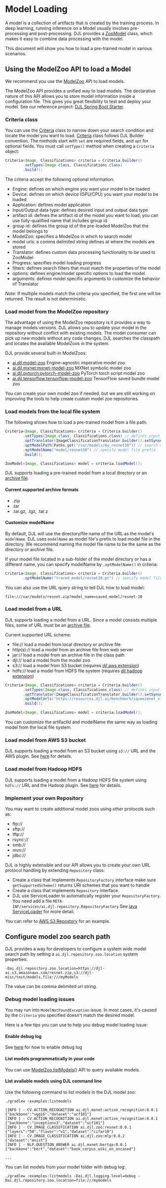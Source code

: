 # Model Loading

A model is a collection of artifacts that is created by the training process.
In deep learning, running inference on a Model usually involves pre-processing and post-processing.
DJL provides a [ZooModel](https://javadoc.io/doc/ai.djl/api/latest/ai/djl/repository/zoo/ZooModel.html) 
class, which makes it easy to combine data processing with the model.

This document will show you how to load a pre-trained model in various scenarios.

## Using the ModelZoo API to load a Model

We recommend you use the [ModelZoo](https://javadoc.io/doc/ai.djl/api/latest/ai/djl/repository/zoo/ModelZoo.html)
API to load models.

The ModelZoo API provides a unified way to load models. The declarative nature of this API allows you to store model
information inside a configuration file. This gives you great flexibility to test and deploy your model.
See our reference project: [DJL Spring Boot Starter](https://github.com/deepjavalibrary/djl-spring-boot-starter#spring-djl-mxnet-autoconfiguration). 

### Criteria class

You can use the [Criteria](https://javadoc.io/doc/ai.djl/api/latest/ai/djl/repository/zoo/Criteria.html) class 
to narrow down your search condition and locate the model you want to load.
[Criteria](https://javadoc.io/doc/ai.djl/api/latest/ai/djl/repository/zoo/Criteria.html) class follows
DJL Builder convention. The methods start with `set` are required fields, and `opt` for optional fields.
You must call `setType()` method when creating a `Criteria` object:

```java
Criteria<Image, Classifications> criteria = Criteria.builder()
        .setTypes(Image.class, Classifications.class)
        .build();
```

The criteria accept the following optional information:

- Engine: defines on which engine you want your model to be loaded
- Device: defines on which device (GPU/CPU) you want your model to be loaded
- Application: defines model application
- Input/Output data type: defines desired input and output data type
- artifact id: defines the artifact id of the model you want to load, you can use fully-qualified name that includes group id
- group id: defines the group id of the pre-loaded ModelZoo that the model belongs to
- ModelZoo: specifies a ModelZoo in which to search model
- model urls: a comma delimited string defines at where the models are stored 
- Translator: defines custom data processing functionality to be used to ZooModel
- Progress: specifies model loading progress
- filters: defines search filters that must match the properties of the model
- options: defines engine/model specific options to load the model
- arguments: defines model specific arguments to customize the behavior of Translator

*Note:* If multiple models match the criteria you specified, the first one will be returned. The result is not deterministic.

### Load model from the ModelZoo repository

The advantage of using the ModelZoo repository is it provides a way to manage models versions. DJL allows you
to update your model in the repository without conflict with existing models. The model consumer can pick up new models without any code changes.
DJL searches the classpath and locates the available ModelZoos in the system. 

DJL provide several built-in ModelZoos:

- [ai.djl:model-zoo](https://search.maven.org/search?q=g:ai.djl%20AND%20a:model-zoo) Engine-agnostic imperative model zoo
- [ai.djl.mxnet:mxnet-model-zoo](https://search.maven.org/search?q=g:ai.djl.mxnet%20AND%20a:mxnet-model-zoo) MXNet symbolic model zoo
- [ai.djl.pytorch:pytorch-model-zoo](https://search.maven.org/search?q=g:ai.djl.pytorch%20AND%20a:pytorch-model-zoo) PyTorch torch script model zoo
- [ai.djl.tensorflow:tensorflow-model-zoo](https://search.maven.org/search?q=g:ai.djl.tensorflow%20AND%20a:tensorflow-model-zoo) TensorFlow saved bundle model zoo

You can create your own model zoo if needed, but we are still working on improving the tools to help create custom model zoo repositories.

### Load models from the local file system

The following shows how to load a pre-trained model from a file path:

```java
Criteria<Image, Classifications> criteria = Criteria.builder()
        .setTypes(Image.class, Classifications.class) // defines input and output data type
        .optTranslator(ImageClassificationTranslator.builder().setSynsetArtifactName("synset.txt").build())
        .optModelPath(Paths.get("/var/models/my_resnet50")) // search models in specified path
        .optModelName("model/resnet50") // specify model file prefix
        .build();

ZooModel<Image, Classifications> model = criteria.loadModel();
```

DJL supports loading a pre-trained model from a local directory or an [archive file](#current-supported-archive-formats).

#### Current supported archive formats

- .zip
- .tar
- .tar.gz, .tgz, .tar.z

#### Customize modelName

By default, DJL will use the directory/file name of the URL as the model's `modelName`.
DJL uses `modelName` as model file's prefix to load model file in the directory. We recommend
naming the model file name to be the same as the directory or archive file.

If your model file located in a sub-folder of the model directory or has a different name,
you can specify modelName by `.optModelName()` in criteria:

```java
Criteria<Image, Classifications> criteria = Criteria.builder()
        .optModelName("traced_model/resnet18.pt") // specify model file prefix
```

You can also use the URL query string to tell DJL how to load model:

```
file:///var/models/resnet.zip?model_name=saved_model/resnet-18
```

### Load model from a URL

DJL supports loading a model from a URL. Since a model consists multiple files, some of URL must be
an [archive file](#current-supported-archive-formats).

Current supported URL scheme:

- file:// load a model from local directory or archive file
- http(s):// load a model from an archive file from web server  
- jar:// load a model from an archive file in the class path
- djl:// load a model from the model zoo
- s3:// load a model from S3 bucket (requires [djl aws extension](https://github.com/deepjavalibrary/djl/tree/master/extensions/aws-ai))
- hdfs:// load a model from HDFS file system (requires [djl hadoop extension](https://github.com/deepjavalibrary/djl/tree/master/extensions/hadoop))

```java
Criteria<Image, Classifications> criteria = Criteria.builder()
        .setTypes(Image.class, Classifications.class) // defines input and output data type
        .optTranslator(ImageClassificationTranslator.builder().setSynsetArtifactName("synset.txt").build())
        .optModelUrls("https://resources.djl.ai/benchmark/squeezenet_v1.1.tar.gz") // search models in specified path
        .build();

ZooModel<Image, Classifications> model = criteria.loadModel();
```

You can customize the artifactId and modelName the same way as loading model from the local file system.

### Load model from AWS S3 bucket
DJL supports loading a model from an S3 bucket using `s3://` URL and the AWS plugin. See [here](../extensions/aws-ai/README.md) for details.

### Load model from Hadoop HDFS
DJL supports loading a model from a Hadoop HDFS file system using `hdfs://` URL and the Hadoop plugin. See [here](../extensions/hadoop/README.md) for details.

### Implement your own Repository
You may want to create additional model zoos using other protocols such as:

- ftp://
- sftp://
- tftp://
- rsync://
- smb://
- mvn://
- jdbc://

DJL is highly extensible and our API allows you to create your own URL protocol handling by extending `Repository` class:

- Create a class that implements `RepositoryFactory` interface
    make sure `getSupportedScheme()` returns URI schemes that you want to handle
- Create a class that implements `Repository` interface.
- DJL use ServiceLoader to automatically register your `RepositoryFactory`. You need add a file `META-INF/services/ai.djl.repository.RepositoryFactory`
    See [java ServiceLoader](https://docs.oracle.com/javase/9/docs/api/java/util/ServiceLoader.html) for more detail.

You can refer to [AWS S3 Repostory](../extensions/aws-ai/README.md) for an example.

## Configure model zoo search path

DJL provides a way for developers to configure a system wide model search path by setting a `ai.djl.repository.zoo.location`
system properties:

```
-Dai.djl.repository.zoo.location=https://djl-ai.s3.amazonaws.com/resnet.zip,s3://djl-misc/test/models,file:///myModels
```

The value can be comma delimited url string.

### Debug model loading issues

You may run into `ModelNotFoundException` issue. In most cases, it's caused by the `Criteria` you specified
doesn't match the desired model.

Here is a few tips you can use to help you debug model loading issue:

#### Enable debug log
See [here](development/configure_logging.md#configure-logging-level) for how to enable debug log

#### List models programmatically in your code
You can use [ModelZoo.listModels()](https://javadoc.io/static/ai.djl/api/0.31.0/ai/djl/repository/zoo/ModelZoo.html#listModels--) API to query available models.

#### List available models using DJL command line

Use the following command to list models in the DJL model zoo:

```shell
./gradlew :examples:listmodels

[INFO ] - CV.ACTION_RECOGNITION ai.djl.mxnet:action_recognition:0.0.1 {"backbone":"vgg16","dataset":"ucf101"}
[INFO ] - CV.ACTION_RECOGNITION ai.djl.mxnet:action_recognition:0.0.1 {"backbone":"inceptionv3","dataset":"ucf101"}
[INFO ] - CV.IMAGE_CLASSIFICATION ai.djl.zoo:resnet:0.0.1 {"layers":"50","flavor":"v1","dataset":"cifar10"}
[INFO ] - CV.IMAGE_CLASSIFICATION ai.djl.zoo:mlp:0.0.2 {"dataset":"mnist"}
[INFO ] - NLP.QUESTION_ANSWER ai.djl.mxnet:bertqa:0.0.1 {"backbone":"bert","dataset":"book_corpus_wiki_en_uncased"}

...

```

You can list models from your model folder with debug log:

```shell
./gradlew :examples:listmodels -Dai.djl.logging.level=debug -Dai.djl.repository.zoo.location=file:///mymodels
```
